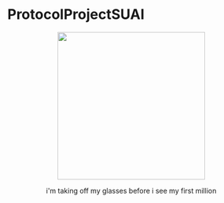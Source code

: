 # ProtocolProjectSUAI
<div id="header" align="center">
  <img src="https://media.giphy.com/media/v1.Y2lkPTc5MGI3NjExbGd0MndhNHJneXpsd3RlcW9rNnl0N25scmR5N3h1bmJmMTYwaTFvZiZlcD12MV9pbnRlcm5hbF9naWZfYnlfaWQmY3Q9Zw/1RnOcNY33WtW0/giphy.gif" width="300" height="300"/>
  <p>i'm taking off my glasses before i see my first million</p>
</div>
